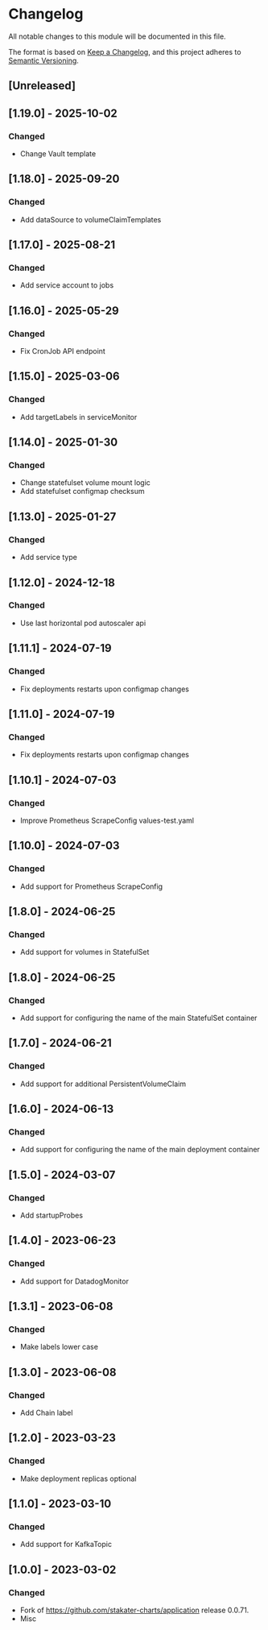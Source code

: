 # Changelog

All notable changes to this module will be documented in this file.

The format is based on [Keep a Changelog](https://keepachangelog.com/en/1.0.0/),
and this project adheres to [Semantic Versioning](https://semver.org/spec/v2.0.0.html).

## [Unreleased]

## [1.19.0] - 2025-10-02
### Changed
- Change Vault template

## [1.18.0] - 2025-09-20
### Changed
- Add dataSource to volumeClaimTemplates

## [1.17.0] - 2025-08-21
### Changed
- Add service account to jobs

## [1.16.0] - 2025-05-29
### Changed
- Fix CronJob API endpoint

## [1.15.0] - 2025-03-06
### Changed
- Add targetLabels in serviceMonitor

## [1.14.0] - 2025-01-30
### Changed
- Change statefulset volume mount logic
- Add statefulset configmap checksum

## [1.13.0] - 2025-01-27
### Changed
- Add service type

## [1.12.0] - 2024-12-18
### Changed
- Use last horizontal pod autoscaler api

## [1.11.1] - 2024-07-19
### Changed
- Fix deployments restarts upon configmap changes

## [1.11.0] - 2024-07-19
### Changed
- Fix deployments restarts upon configmap changes

## [1.10.1] - 2024-07-03
### Changed
- Improve Prometheus ScrapeConfig values-test.yaml

## [1.10.0] - 2024-07-03
### Changed
- Add support for Prometheus ScrapeConfig

## [1.8.0] - 2024-06-25
### Changed
- Add support for volumes in StatefulSet

## [1.8.0] - 2024-06-25
### Changed
- Add support for configuring the name of the main StatefulSet container

## [1.7.0] - 2024-06-21
### Changed
- Add support for additional PersistentVolumeClaim

## [1.6.0] - 2024-06-13
### Changed
- Add support for configuring the name of the main deployment container

## [1.5.0] - 2024-03-07
### Changed
- Add startupProbes

## [1.4.0] - 2023-06-23
### Changed
- Add support for DatadogMonitor

## [1.3.1] - 2023-06-08
### Changed
- Make labels lower case

## [1.3.0] - 2023-06-08
### Changed
- Add Chain label

## [1.2.0] - 2023-03-23
### Changed
- Make deployment replicas optional

## [1.1.0] - 2023-03-10
### Changed
- Add support for KafkaTopic

## [1.0.0] - 2023-03-02
### Changed
- Fork of https://github.com/stakater-charts/application release 0.0.71.
- Misc
